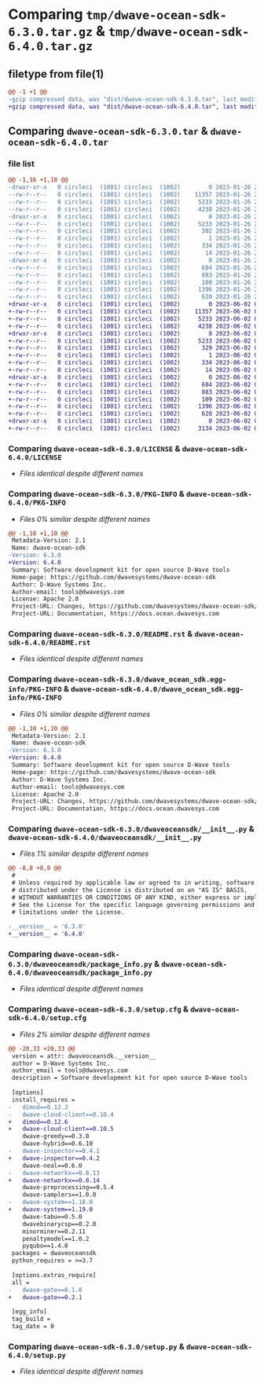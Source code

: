 # Comparing `tmp/dwave-ocean-sdk-6.3.0.tar.gz` & `tmp/dwave-ocean-sdk-6.4.0.tar.gz`

## filetype from file(1)

```diff
@@ -1 +1 @@
-gzip compressed data, was "dist/dwave-ocean-sdk-6.3.0.tar", last modified: Thu Jan 26 21:58:03 2023, max compression
+gzip compressed data, was "dist/dwave-ocean-sdk-6.4.0.tar", last modified: Fri Jun  2 02:12:34 2023, max compression
```

## Comparing `dwave-ocean-sdk-6.3.0.tar` & `dwave-ocean-sdk-6.4.0.tar`

### file list

```diff
@@ -1,16 +1,18 @@
-drwxr-xr-x   0 circleci  (1001) circleci  (1002)        0 2023-01-26 21:58:03.000000 dwave-ocean-sdk-6.3.0/
--rw-r--r--   0 circleci  (1001) circleci  (1002)    11357 2023-01-26 21:57:34.000000 dwave-ocean-sdk-6.3.0/LICENSE
--rw-r--r--   0 circleci  (1001) circleci  (1002)     5233 2023-01-26 21:58:03.000000 dwave-ocean-sdk-6.3.0/PKG-INFO
--rw-r--r--   0 circleci  (1001) circleci  (1002)     4238 2023-01-26 21:57:34.000000 dwave-ocean-sdk-6.3.0/README.rst
-drwxr-xr-x   0 circleci  (1001) circleci  (1002)        0 2023-01-26 21:58:03.000000 dwave-ocean-sdk-6.3.0/dwave_ocean_sdk.egg-info/
--rw-r--r--   0 circleci  (1001) circleci  (1002)     5233 2023-01-26 21:58:03.000000 dwave-ocean-sdk-6.3.0/dwave_ocean_sdk.egg-info/PKG-INFO
--rw-r--r--   0 circleci  (1001) circleci  (1002)      302 2023-01-26 21:58:03.000000 dwave-ocean-sdk-6.3.0/dwave_ocean_sdk.egg-info/SOURCES.txt
--rw-r--r--   0 circleci  (1001) circleci  (1002)        1 2023-01-26 21:58:03.000000 dwave-ocean-sdk-6.3.0/dwave_ocean_sdk.egg-info/dependency_links.txt
--rw-r--r--   0 circleci  (1001) circleci  (1002)      334 2023-01-26 21:58:03.000000 dwave-ocean-sdk-6.3.0/dwave_ocean_sdk.egg-info/requires.txt
--rw-r--r--   0 circleci  (1001) circleci  (1002)       14 2023-01-26 21:58:03.000000 dwave-ocean-sdk-6.3.0/dwave_ocean_sdk.egg-info/top_level.txt
-drwxr-xr-x   0 circleci  (1001) circleci  (1002)        0 2023-01-26 21:58:03.000000 dwave-ocean-sdk-6.3.0/dwaveoceansdk/
--rw-r--r--   0 circleci  (1001) circleci  (1002)      604 2023-01-26 21:57:34.000000 dwave-ocean-sdk-6.3.0/dwaveoceansdk/__init__.py
--rw-r--r--   0 circleci  (1001) circleci  (1002)      883 2023-01-26 21:57:34.000000 dwave-ocean-sdk-6.3.0/dwaveoceansdk/package_info.py
--rw-r--r--   0 circleci  (1001) circleci  (1002)      109 2023-01-26 21:57:34.000000 dwave-ocean-sdk-6.3.0/pyproject.toml
--rw-r--r--   0 circleci  (1001) circleci  (1002)     1396 2023-01-26 21:58:03.000000 dwave-ocean-sdk-6.3.0/setup.cfg
--rw-r--r--   0 circleci  (1001) circleci  (1002)      620 2023-01-26 21:57:34.000000 dwave-ocean-sdk-6.3.0/setup.py
+drwxr-xr-x   0 circleci  (1001) circleci  (1002)        0 2023-06-02 02:12:34.000000 dwave-ocean-sdk-6.4.0/
+-rw-r--r--   0 circleci  (1001) circleci  (1002)    11357 2023-06-02 02:12:02.000000 dwave-ocean-sdk-6.4.0/LICENSE
+-rw-r--r--   0 circleci  (1001) circleci  (1002)     5233 2023-06-02 02:12:34.000000 dwave-ocean-sdk-6.4.0/PKG-INFO
+-rw-r--r--   0 circleci  (1001) circleci  (1002)     4238 2023-06-02 02:12:02.000000 dwave-ocean-sdk-6.4.0/README.rst
+drwxr-xr-x   0 circleci  (1001) circleci  (1002)        0 2023-06-02 02:12:34.000000 dwave-ocean-sdk-6.4.0/dwave_ocean_sdk.egg-info/
+-rw-r--r--   0 circleci  (1001) circleci  (1002)     5233 2023-06-02 02:12:34.000000 dwave-ocean-sdk-6.4.0/dwave_ocean_sdk.egg-info/PKG-INFO
+-rw-r--r--   0 circleci  (1001) circleci  (1002)      329 2023-06-02 02:12:34.000000 dwave-ocean-sdk-6.4.0/dwave_ocean_sdk.egg-info/SOURCES.txt
+-rw-r--r--   0 circleci  (1001) circleci  (1002)        1 2023-06-02 02:12:34.000000 dwave-ocean-sdk-6.4.0/dwave_ocean_sdk.egg-info/dependency_links.txt
+-rw-r--r--   0 circleci  (1001) circleci  (1002)      334 2023-06-02 02:12:34.000000 dwave-ocean-sdk-6.4.0/dwave_ocean_sdk.egg-info/requires.txt
+-rw-r--r--   0 circleci  (1001) circleci  (1002)       14 2023-06-02 02:12:34.000000 dwave-ocean-sdk-6.4.0/dwave_ocean_sdk.egg-info/top_level.txt
+drwxr-xr-x   0 circleci  (1001) circleci  (1002)        0 2023-06-02 02:12:34.000000 dwave-ocean-sdk-6.4.0/dwaveoceansdk/
+-rw-r--r--   0 circleci  (1001) circleci  (1002)      604 2023-06-02 02:12:02.000000 dwave-ocean-sdk-6.4.0/dwaveoceansdk/__init__.py
+-rw-r--r--   0 circleci  (1001) circleci  (1002)      883 2023-06-02 02:12:02.000000 dwave-ocean-sdk-6.4.0/dwaveoceansdk/package_info.py
+-rw-r--r--   0 circleci  (1001) circleci  (1002)      109 2023-06-02 02:12:02.000000 dwave-ocean-sdk-6.4.0/pyproject.toml
+-rw-r--r--   0 circleci  (1001) circleci  (1002)     1396 2023-06-02 02:12:34.000000 dwave-ocean-sdk-6.4.0/setup.cfg
+-rw-r--r--   0 circleci  (1001) circleci  (1002)      620 2023-06-02 02:12:02.000000 dwave-ocean-sdk-6.4.0/setup.py
+drwxr-xr-x   0 circleci  (1001) circleci  (1002)        0 2023-06-02 02:12:34.000000 dwave-ocean-sdk-6.4.0/tests/
+-rw-r--r--   0 circleci  (1001) circleci  (1002)     3134 2023-06-02 02:12:02.000000 dwave-ocean-sdk-6.4.0/tests/test_individually.py
```

### Comparing `dwave-ocean-sdk-6.3.0/LICENSE` & `dwave-ocean-sdk-6.4.0/LICENSE`

 * *Files identical despite different names*

### Comparing `dwave-ocean-sdk-6.3.0/PKG-INFO` & `dwave-ocean-sdk-6.4.0/PKG-INFO`

 * *Files 0% similar despite different names*

```diff
@@ -1,10 +1,10 @@
 Metadata-Version: 2.1
 Name: dwave-ocean-sdk
-Version: 6.3.0
+Version: 6.4.0
 Summary: Software development kit for open source D-Wave tools
 Home-page: https://github.com/dwavesystems/dwave-ocean-sdk
 Author: D-Wave Systems Inc.
 Author-email: tools@dwavesys.com
 License: Apache 2.0
 Project-URL: Changes, https://github.com/dwavesystems/dwave-ocean-sdk/releases
 Project-URL: Documentation, https://docs.ocean.dwavesys.com
```

### Comparing `dwave-ocean-sdk-6.3.0/README.rst` & `dwave-ocean-sdk-6.4.0/README.rst`

 * *Files identical despite different names*

### Comparing `dwave-ocean-sdk-6.3.0/dwave_ocean_sdk.egg-info/PKG-INFO` & `dwave-ocean-sdk-6.4.0/dwave_ocean_sdk.egg-info/PKG-INFO`

 * *Files 0% similar despite different names*

```diff
@@ -1,10 +1,10 @@
 Metadata-Version: 2.1
 Name: dwave-ocean-sdk
-Version: 6.3.0
+Version: 6.4.0
 Summary: Software development kit for open source D-Wave tools
 Home-page: https://github.com/dwavesystems/dwave-ocean-sdk
 Author: D-Wave Systems Inc.
 Author-email: tools@dwavesys.com
 License: Apache 2.0
 Project-URL: Changes, https://github.com/dwavesystems/dwave-ocean-sdk/releases
 Project-URL: Documentation, https://docs.ocean.dwavesys.com
```

### Comparing `dwave-ocean-sdk-6.3.0/dwaveoceansdk/__init__.py` & `dwave-ocean-sdk-6.4.0/dwaveoceansdk/__init__.py`

 * *Files 1% similar despite different names*

```diff
@@ -8,8 +8,8 @@
 #
 # Unless required by applicable law or agreed to in writing, software
 # distributed under the License is distributed on an "AS IS" BASIS,
 # WITHOUT WARRANTIES OR CONDITIONS OF ANY KIND, either express or implied.
 # See the License for the specific language governing permissions and
 # limitations under the License.
 
-__version__ = '6.3.0'
+__version__ = '6.4.0'
```

### Comparing `dwave-ocean-sdk-6.3.0/dwaveoceansdk/package_info.py` & `dwave-ocean-sdk-6.4.0/dwaveoceansdk/package_info.py`

 * *Files identical despite different names*

### Comparing `dwave-ocean-sdk-6.3.0/setup.cfg` & `dwave-ocean-sdk-6.4.0/setup.cfg`

 * *Files 2% similar despite different names*

```diff
@@ -20,33 +20,33 @@
 version = attr: dwaveoceansdk.__version__
 author = D-Wave Systems Inc.
 author_email = tools@dwavesys.com
 description = Software development kit for open source D-Wave tools
 
 [options]
 install_requires = 
-	dimod==0.12.3
-	dwave-cloud-client==0.10.4
+	dimod==0.12.6
+	dwave-cloud-client==0.10.5
 	dwave-greedy==0.3.0
 	dwave-hybrid==0.6.10
-	dwave-inspector==0.4.1
+	dwave-inspector==0.4.2
 	dwave-neal==0.6.0
-	dwave-networkx==0.8.13
+	dwave-networkx==0.8.14
 	dwave-preprocessing==0.5.4
 	dwave-samplers==1.0.0
-	dwave-system==1.18.0
+	dwave-system==1.19.0
 	dwave-tabu==0.5.0
 	dwavebinarycsp==0.2.0
 	minorminer==0.2.11
 	penaltymodel==1.0.2
 	pyqubo==1.4.0
 packages = dwaveoceansdk
 python_requires = >=3.7
 
 [options.extras_require]
 all = 
-	dwave-gate==0.1.0
+	dwave-gate==0.2.1
 
 [egg_info]
 tag_build = 
 tag_date = 0
```

### Comparing `dwave-ocean-sdk-6.3.0/setup.py` & `dwave-ocean-sdk-6.4.0/setup.py`

 * *Files identical despite different names*

